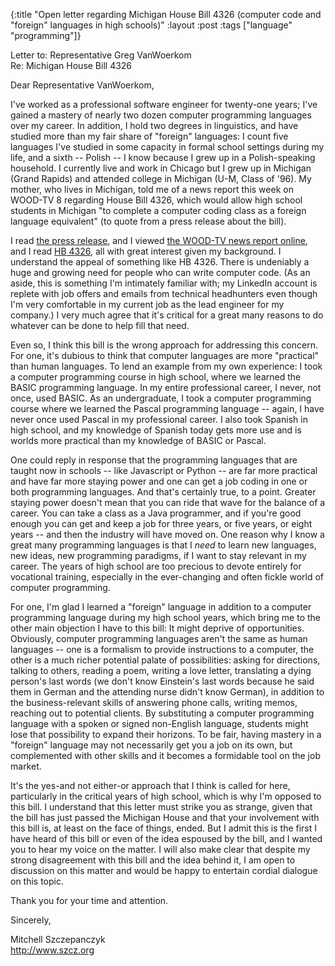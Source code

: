 {:title "Open letter regarding Michigan House Bill 4326 (computer code and \"foreign\" languages in high schools)"
:layout :post
:tags  ["language" "programming"]}

Letter to: Representative Greg VanWoerkom<br>
Re: Michigan House Bill 4326

Dear Representative VanWoerkom,

I've worked as a professional software engineer for twenty-one years; I've gained a mastery of nearly two dozen computer programming languages over my career.  In addition, I hold two degrees in linguistics, and have studied more than my fair share of "foreign" languages: I count five languages I've studied in some capacity in formal school settings during my life, and a sixth -- Polish -- I know because I grew up in a Polish-speaking household.  I currently live and work in Chicago but I grew up in Michigan (Grand Rapids) and attended college in Michigan (U-M, Class of '96).  My mother, who lives in Michigan, told me of a news report this week on WOOD-TV 8 regarding House Bill 4326, which would allow high school students in Michigan "to complete a computer coding class as a foreign language equivalent" (to quote from a press release about the bill). 

I read [the press release](https://gophouse.org/posts/michigan-house-approves-rep-vanwoerkoms-plan-to-update-high-school-curriculum-with-computer-coding-option), and I viewed [the WOOD-TV news report online](https://www.woodtv.com/news/michigan/bill-would-let-mi-students-substitute-coding-for-foreign-language/), and I read [HB 4326](http://www.legislature.mi.gov/documents/2021-2022/billengrossed/House/pdf/2021-HEBH-4326.pdf), all with great interest given my background.  I understand the appeal of something like HB 4326.  There is undeniably a huge and growing need for people who can write computer code.  (As an aside, this is something I'm intimately familiar with; my LinkedIn account is replete with job offers and emails from technical headhunters even though I'm very comfortable in my current job as the lead engineer for my company.)  I very much agree that it's critical for a great many reasons to do whatever can be done to help fill that need.

Even so, I think this bill is the wrong approach for addressing this concern.  For one, it's dubious to think that computer languages are more "practical" than human languages.  To lend an example from my own experience: I took a computer programming course in high school, where we learned the BASIC programming language.  In my entire professional career, I never, not once, used BASIC.  As an undergraduate, I took a computer programming course where we learned the Pascal programming language -- again, I have never once used Pascal in my professional career.  I also took Spanish in high school, and my knowledge of Spanish today gets more use and is worlds more practical than my knowledge of BASIC or Pascal.

One could reply in response that the programming languages that are taught now in schools -- like Javascript or Python -- are far more practical and have far more staying power and one can get a job coding in one or both programming languages.  And that's certainly true, to a point.  Greater staying power doesn't mean that you can ride that wave for the balance of a career.  You can take a class as a Java programmer, and if you're good enough you can get and keep a job for three years, or five years, or eight years -- and then the industry will have moved on.  One reason why I know a great many programming languages is that I _need_ to learn new languages, new ideas, new programming paradigms, if I want to stay relevant in my career.  The years of high school are too precious to devote entirely for vocational training, especially in the ever-changing and often fickle world of computer programming.

For one, I'm glad I learned a "foreign" language in addition to a computer programming language during my high school years, which bring me to the other main objection I have to this bill: It might deprive of opportunities.  Obviously, computer programming languages aren't the same as human languages -- one is a formalism to provide instructions to a computer, the other is a much richer potential palate of possibilities: asking for directions, talking to others, reading a poem, writing a love letter, translating a dying person's last words (we don't know Einstein's last words because he said them in German and the attending nurse didn't know German), in addition to the business-relevant skills of answering phone calls, writing memos, reaching out to potential clients.  By substituting a computer programming language with a spoken or signed non-English language, students might lose that possibility to expand their horizons.  To be fair, having mastery in a "foreign" language may not necessarily get you a job on its own, but complemented with other skills and it becomes a formidable tool on the job market.

It's the yes-and not either-or approach that I think is called for here, particularly in the critical years of high school, which is why I'm opposed to this bill.  I understand that this letter must strike you as strange, given that the bill has just passed the Michigan House and that your involvement with this bill is, at least on the face of things, ended.  But I admit this is the first I have heard of this bill or even of the idea espoused by the bill, and I wanted you to hear my voice on the matter.  I will also make clear that despite my strong disagreement with this bill and the idea behind it, I am open to discussion on this matter and would be happy to entertain cordial dialogue on this topic.  

Thank you for your time and attention.

Sincerely,

Mitchell Szczepanczyk<br>
http://www.szcz.org







